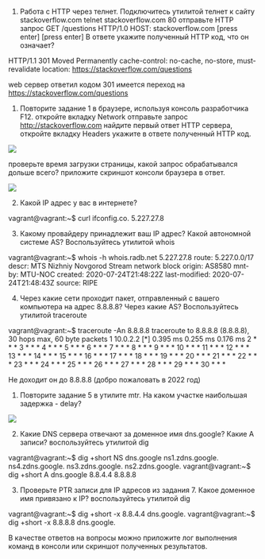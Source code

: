 1. Работа c HTTP через телнет.
Подключитесь утилитой телнет к сайту stackoverflow.com telnet stackoverflow.com 80
отправьте HTTP запрос
GET /questions HTTP/1.0
HOST: stackoverflow.com
[press enter]
[press enter]
В ответе укажите полученный HTTP код, что он означает?

HTTP/1.1 301 Moved Permanently
cache-control: no-cache, no-store, must-revalidate
location: https://stackoverflow.com/questions

web сервер ответил кодом 301 имеется переход на https://stackoverflow.com/questions

1. Повторите задание 1 в браузере, используя консоль разработчика F12.
откройте вкладку Network
отправьте запрос http://stackoverflow.com
найдите первый ответ HTTP сервера, откройте вкладку Headers
укажите в ответе полученный HTTP код.

![](../../../Documents/Lightshot/netology/Screenshot_58.png)

проверьте время загрузки страницы, какой запрос обрабатывался дольше всего?
приложите скриншот консоли браузера в ответ.

![](../../../Documents/Lightshot/netology/Screenshot_1.png)

2. Какой IP адрес у вас в интернете?

vagrant@vagrant:~$ curl ifconfig.co.
5.227.27.8

3. Какому провайдеру принадлежит ваш IP адрес? Какой автономной системе AS? Воспользуйтесь утилитой whois

vagrant@vagrant:~$ whois -h whois.radb.net 5.227.27.8
route:          5.227.0.0/17
descr:          MTS Nizhniy Novgorod Stream network block
origin:         AS8580
mnt-by:         MTU-NOC
created:        2020-07-24T21:48:22Z
last-modified:  2020-07-24T21:48:43Z
source:         RIPE

4. Через какие сети проходит пакет, отправленный с вашего компьютера на адрес 8.8.8.8? Через какие AS? Воспользуйтесь утилитой traceroute

vagrant@vagrant:~$ traceroute -An 8.8.8.8
traceroute to 8.8.8.8 (8.8.8.8), 30 hops max, 60 byte packets
 1  10.0.2.2 [*]  0.395 ms  0.255 ms  0.176 ms
 2  * * *
 3  * * *
 4  * * *
 5  * * *
 6  * * *
 7  * * *
 8  * * *
 9  * * *
10  * * *
11  * * *
12  * * *
13  * * *
14  * * *
15  * * *
16  * * *
17  * * *
18  * * *
19  * * *
20  * * *
21  * * *
22  * * *
23  * * *
24  * * *
25  * * *
26  * * *
27  * * *
28  * * *
29  * * *
30  * * *

Не доходит он до 8.8.8.8 (добро пожаловать в 2022 год)

1. Повторите задание 5 в утилите mtr. На каком участке наибольшая задержка - delay?

![](../../../Documents/Lightshot/netology/Screenshot_5.png)

2. Какие DNS сервера отвечают за доменное имя dns.google? Какие A записи? воспользуйтесь утилитой dig

vagrant@vagrant:~$ dig +short NS dns.google
ns1.zdns.google.
ns4.zdns.google.
ns3.zdns.google.
ns2.zdns.google.
vagrant@vagrant:~$ dig +short A dns.google
8.8.4.4
8.8.8.8

3. Проверьте PTR записи для IP адресов из задания 7. Какое доменное имя привязано к IP? воспользуйтесь утилитой dig

vagrant@vagrant:~$ dig +short -x 8.8.4.4
dns.google.
vagrant@vagrant:~$ dig +short -x 8.8.8.8
dns.google.

В качестве ответов на вопросы можно приложите лог выполнения команд в консоли или скриншот полученных результатов.